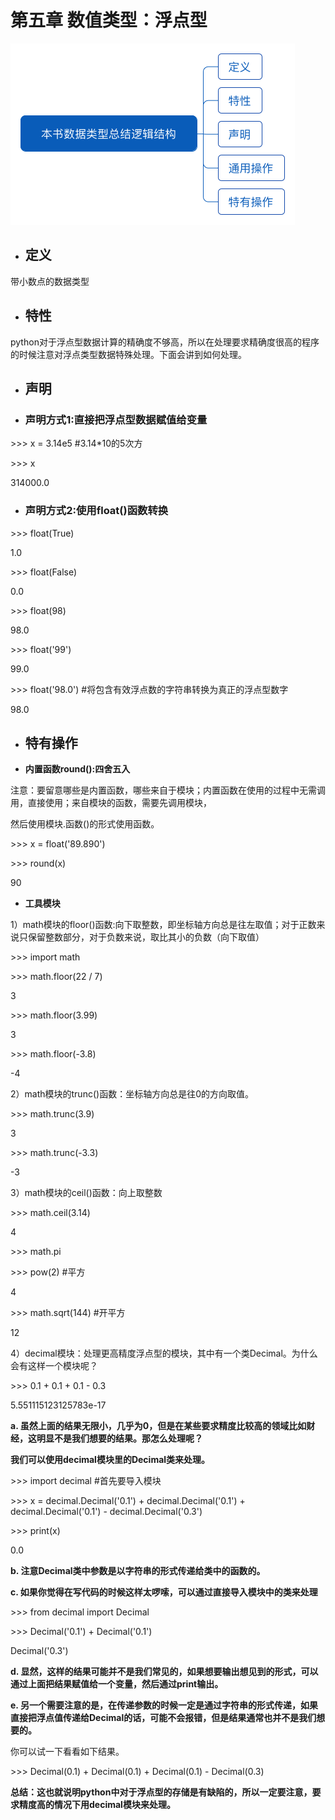 # 第五章 数值类型：浮点型

![](/assets/本书数据类型总结逻辑结构.png)

* ## 定义

带小数点的数据类型

* ## 特性

python对于浮点型数据计算的精确度不够高，所以在处理要求精确度很高的程序的时候注意对浮点类型数据特殊处理。下面会讲到如何处理。

* ## 声明
* ### 声明方式1:直接把浮点型数据赋值给变量

&gt;&gt;&gt; x = 3.14e5 \#3.14\*10的5次方

&gt;&gt;&gt; x

314000.0

* ### 声明方式2:使用float\(\)函数转换

&gt;&gt;&gt; float\(True\)

1.0

&gt;&gt;&gt; float\(False\)

0.0

&gt;&gt;&gt; float\(98\)

98.0

&gt;&gt;&gt; float\('99'\)

99.0

&gt;&gt;&gt; float\('98.0'\) \#将包含有效浮点数的字符串转换为真正的浮点型数字

98.0

* ## 特有操作
* **内置函数round\(\):四舍五入**

注意：要留意哪些是内置函数，哪些来自于模块；内置函数在使用的过程中无需调用，直接使用；来自模块的函数，需要先调用模块，

然后使用模块.函数\(\)的形式使用函数。

&gt;&gt;&gt; x = float\('89.890'\)

&gt;&gt;&gt; round\(x\)

90

* **工具模块**

1）math模块的floor\(\)函数:向下取整数，即坐标轴方向总是往左取值；对于正数来说只保留整数部分，对于负数来说，取比其小的负数（向下取值）

&gt;&gt;&gt; import math

&gt;&gt;&gt; math.floor\(22 / 7\)

3

&gt;&gt;&gt; math.floor\(3.99\)

3

&gt;&gt;&gt; math.floor\(-3.8\)

-4

2）math模块的trunc\(\)函数：坐标轴方向总是往0的方向取值。

&gt;&gt;&gt; math.trunc\(3.9\)

3

&gt;&gt;&gt; math.trunc\(-3.3\)

-3

3）math模块的ceil\(\)函数：向上取整数

&gt;&gt;&gt; math.ceil\(3.14\)

4

&gt;&gt;&gt; math.pi

&gt;&gt;&gt; pow\(2\) \#平方

4

&gt;&gt;&gt; math.sqrt\(144\) \#开平方

12

4）decimal模块：处理更高精度浮点型的模块，其中有一个类Decimal。为什么会有这样一个模块呢？

&gt;&gt;&gt; 0.1 + 0.1 + 0.1 - 0.3

5.551115123125783e-17

**a. 虽然上面的结果无限小，几乎为0，但是在某些要求精度比较高的领域比如财经，这明显不是我们想要的结果。那怎么处理呢？**

**我们可以使用decimal模块里的Decimal类来处理。**

&gt;&gt;&gt; import decimal \#首先要导入模块

&gt;&gt;&gt; x = decimal.Decimal\('0.1'\) + decimal.Decimal\('0.1'\) + decimal.Decimal\('0.1'\) - decimal.Decimal\('0.3'\)

&gt;&gt;&gt; print\(x\)

0.0

**b. 注意Decimal类中参数是以字符串的形式传递给类中的函数的。**

**c. 如果你觉得在写代码的时候这样太啰嗦，可以通过直接导入模块中的类来处理**

&gt;&gt;&gt; from decimal import Decimal

&gt;&gt;&gt; Decimal\('0.1'\) + Decimal\('0.1'\)

Decimal\('0.3'\)

**d. 显然，这样的结果可能并不是我们常见的，如果想要输出想见到的形式，可以通过上面把结果赋值给一个变量，然后通过print输出。**

**e. 另一个需要注意的是，在传递参数的时候一定是通过字符串的形式传递，如果直接把浮点值传递给Decimal的话，可能不会报错，但是结果通常也并不是我们想要的。**

你可以试一下看看如下结果。

&gt;&gt;&gt; Decimal\(0.1\) + Decimal\(0.1\) + Decimal\(0.1\) - Decimal\(0.3\)

**总结：这也就说明python中对于浮点型的存储是有缺陷的，所以一定要注意，要求精度高的情况下用decimal模块来处理。**


